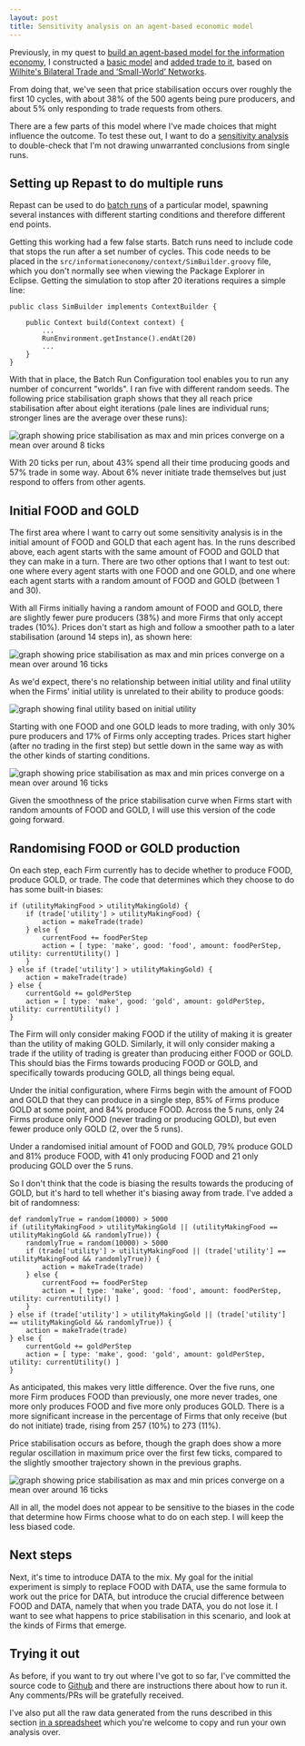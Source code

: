 ```yaml
---
layout: post
title: Sensitivity analysis on an agent-based economic model
---
```


Previously, in my quest to [build an agent-based model for the information economy](http://www.jenitennison.com/2016/02/09/abm-information-economy.html), I constructed a [basic model](http://www.jenitennison.com/2016/02/09/basic-abm-repast.html) and [added trade to it](www.jenitennison.com/2016/03/11/adding-trade.html), based on [Wilhite's Bilateral Trade and ‘Small-World’ Networks](http://www.physik-uni-muenchen.de/lehre/vorlesungen/wise_07_08/vorlesung-biophysik-der-systeme/downloads/trade_networks.pdf).

From doing that, we've seen that price stabilisation occurs over roughly the first 10 cycles, with about 38% of the 500 agents being pure producers, and about 5% only responding to trade requests from others.

There are a few parts of this model where I've made choices that might influence the outcome. To test these out, I want to do a [sensitivity analysis](https://en.wikipedia.org/wiki/Sensitivity_analysis) to double-check that I'm not drawing unwarranted conclusions from single runs.

## Setting up Repast to do multiple runs

Repast can be used to do [batch runs](http://repast.sourceforge.net/docs/RepastBatchRunsGettingStarted.pdf) of a particular model, spawning several instances with different starting conditions and therefore different end points.

Getting this working had a few false starts. Batch runs need to include code that stops the run after a set number of cycles. This code needs to be placed in the `src/informationeconomy/context/SimBuilder.groovy` file, which you don't normally see when viewing the Package Explorer in Eclipse. Getting the simulation to stop after 20 iterations requires a simple line:

```
public class SimBuilder implements ContextBuilder {
	
	public Context build(Context context) {
        ...	
		RunEnvironment.getInstance().endAt(20)
		...
	}
}
```

With that in place, the Batch Run Configuration tool enables you to run any number of concurrent "worlds". I ran five with different random seeds. The following price stabilisation graph shows that they all reach price stabilisation after about eight iterations (pale lines are individual runs; stronger lines are the average over these runs):

![graph showing price stabilisation as max and min prices converge on a mean over around 8 ticks](/assets/2016-04-01/price-stabilisation.png)

With 20 ticks per run, about 43% spend all their time producing goods and 57% trade in some way. About 6% never initiate trade themselves but just respond to offers from other agents.

## Initial FOOD and GOLD

The first area where I want to carry out some sensitivity analysis is in the initial amount of FOOD and GOLD that each agent has. In the runs described above, each agent starts with the same amount of FOOD and GOLD that they can make in a turn. There are two other options that I want to test out: one where every agent starts with one FOOD and one GOLD, and one where each agent starts with a random amount of FOOD and GOLD (between 1 and 30).

With all Firms initially having a random amount of FOOD and GOLD, there are slightly fewer pure producers (38%) and more Firms that only accept trades (10%). Prices don't start as high and follow a smoother path to a later stabilisation (around 14 steps in), as shown here:

![graph showing price stabilisation as max and min prices converge on a mean over around 16 ticks](/assets/2016-04-01/random-price-stabilisation.png)

As we'd expect, there's no relationship between initial utility and final utility when the Firms' initial utility is unrelated to their ability to produce goods:

![graph showing final utility based on initial utility](/assets/2016-04-01/random-utility.png)

Starting with one FOOD and one GOLD leads to more trading, with only 30% pure producers and 17% of Firms only accepting trades. Prices start higher (after no trading in the first step) but settle down in the same way as with the other kinds of starting conditions.

![graph showing price stabilisation as max and min prices converge on a mean over around 16 ticks](/assets/2016-04-01/price-stabilisation-starting-one.png)

Given the smoothness of the price stabilisation curve when Firms start with random amounts of FOOD and GOLD, I will use this version of the code going forward.

## Randomising FOOD or GOLD production

On each step, each Firm currently has to decide whether to produce FOOD, produce GOLD, or trade. The code that determines which they choose to do has some built-in biases:

```
if (utilityMakingFood > utilityMakingGold) {
	if (trade['utility'] > utilityMakingFood) {
		action = makeTrade(trade)
	} else {
		currentFood += foodPerStep
		action = [ type: 'make', good: 'food', amount: foodPerStep, utility: currentUtility() ]
	}
} else if (trade['utility'] > utilityMakingGold) {
	action = makeTrade(trade)
} else {
	currentGold += goldPerStep
	action = [ type: 'make', good: 'gold', amount: goldPerStep, utility: currentUtility() ]
}
```

The Firm will only consider making FOOD if the utility of making it is greater than the utility of making GOLD. Similarly, it will only consider making a trade if the utility of trading is greater than producing either FOOD or GOLD. This should bias the Firms towards producing FOOD or GOLD, and specifically towards producing GOLD, all things being equal.

Under the initial configuration, where Firms begin with the amount of FOOD and GOLD that they can produce in a single step, 85% of Firms produce GOLD at some point, and 84% produce FOOD. Across the 5 runs, only 24 Firms produce only FOOD (never trading or producing GOLD), but even fewer produce only GOLD (2, over the 5 runs).

Under a randomised initial amount of FOOD and GOLD, 79% produce GOLD and 81% produce FOOD, with 41 only producing FOOD and 21 only producing GOLD over the 5 runs.

So I don't think that the code is biasing the results towards the producing of GOLD, but it's hard to tell whether it's biasing away from trade. I've added a bit of randomness:

```
def randomlyTrue = random(10000) > 5000
if (utilityMakingFood > utilityMakingGold || (utilityMakingFood == utilityMakingGold && randomlyTrue)) {
	randomlyTrue = random(10000) > 5000
	if (trade['utility'] > utilityMakingFood || (trade['utility'] == utilityMakingFood && randomlyTrue)) {
		action = makeTrade(trade)
	} else {
		currentFood += foodPerStep
		action = [ type: 'make', good: 'food', amount: foodPerStep, utility: currentUtility() ]
	}
} else if (trade['utility'] > utilityMakingGold || (trade['utility'] == utilityMakingGold && randomlyTrue)) {
	action = makeTrade(trade)
} else {
	currentGold += goldPerStep
	action = [ type: 'make', good: 'gold', amount: goldPerStep, utility: currentUtility() ]
}
``` 

As anticipated, this makes very little difference. Over the five runs, one more Firm produces FOOD than previously, one more never trades, one more only produces FOOD and five more only produces GOLD. There is a more significant increase in the percentage of Firms that only receive (but do not initiate) trade, rising from 257 (10%) to 273 (11%).

Price stabilisation occurs as before, though the graph does show a more regular oscillation in maximum price over the first few ticks, compared to the slightly smoother trajectory shown in the previous graphs.

![graph showing price stabilisation as max and min prices converge on a mean over around 16 ticks](/assets/2016-04-01/price-stabilisation-no-bias.png)

All in all, the model does not appear to be sensitive to the biases in the code that determine how Firms choose what to do on each step. I will keep the less biased code.

## Next steps

Next, it's time to introduce DATA to the mix. My goal for the initial experiment is simply to replace FOOD with DATA, use the same formula to work out the price for DATA, but introduce the crucial difference between FOOD and DATA, namely that when you trade DATA, you do not lose it. I want to see what happens to price stabilisation in this scenario, and look at the kinds of Firms that emerge.

## Trying it out

As before, if you want to try out where I've got to so far, I've committed the source code to [Github](https://github.com/theodi/abm-information-economy) and there are instructions there about how to run it. Any comments/PRs will be gratefully received.

I've also put all the raw data generated from the runs described in this section [in a spreadsheet](https://docs.google.com/spreadsheets/d/1s2pkcqhk0whs__cW10fgTUk9iCRklYMWmeSXixcHJEw/edit?usp=sharing) which you're welcome to copy and run your own analysis over.



